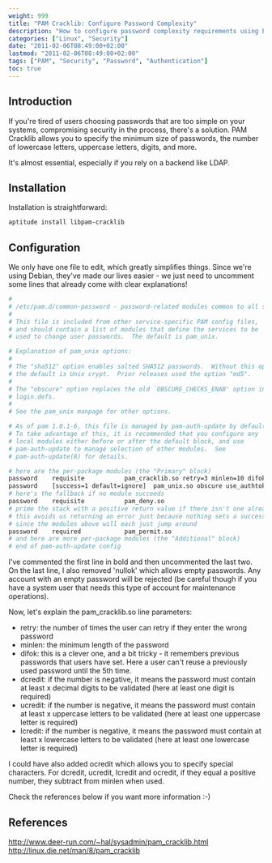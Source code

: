 ```yaml
---
weight: 999
title: "PAM Cracklib: Configure Password Complexity"
description: "How to configure password complexity requirements using PAM Cracklib to enforce strong password policies on Linux systems."
categories: ["Linux", "Security"]
date: "2011-02-06T08:49:00+02:00"
lastmod: "2011-02-06T08:49:00+02:00"
tags: ["PAM", "Security", "Password", "Authentication"]
toc: true
---
```


## Introduction

If you're tired of users choosing passwords that are too simple on your systems, compromising security in the process, there's a solution. PAM Cracklib allows you to specify the minimum size of passwords, the number of lowercase letters, uppercase letters, digits, and more.

It's almost essential, especially if you rely on a backend like LDAP.

## Installation

Installation is straightforward:

```bash
aptitude install libpam-cracklib
```

## Configuration

We only have one file to edit, which greatly simplifies things. Since we're using Debian, they've made our lives easier - we just need to uncomment some lines that already come with clear explanations!

```bash {linenos=table,hl_lines=[23]}
#
# /etc/pam.d/common-password - password-related modules common to all services
#
# This file is included from other service-specific PAM config files,
# and should contain a list of modules that define the services to be
# used to change user passwords.  The default is pam_unix.

# Explanation of pam_unix options:
#
# The "sha512" option enables salted SHA512 passwords.  Without this option,
# the default is Unix crypt.  Prior releases used the option "md5".
#
# The "obscure" option replaces the old `OBSCURE_CHECKS_ENAB' option in
# login.defs.
#
# See the pam_unix manpage for other options.

# As of pam 1.0.1-6, this file is managed by pam-auth-update by default.
# To take advantage of this, it is recommended that you configure any
# local modules either before or after the default block, and use
# pam-auth-update to manage selection of other modules.  See
# pam-auth-update(8) for details.

# here are the per-package modules (the "Primary" block)
password    requisite           pam_cracklib.so retry=3 minlen=10 difok=3 dcredit=-1 ucredit=-1 lcredit=-1
password    [success=1 default=ignore]  pam_unix.so obscure use_authtok try_first_pass sha512
# here's the fallback if no module succeeds
password    requisite           pam_deny.so
# prime the stack with a positive return value if there isn't one already;
# this avoids us returning an error just because nothing sets a success code
# since the modules above will each just jump around
password    required            pam_permit.so
# and here are more per-package modules (the "Additional" block)
# end of pam-auth-update config
```

I've commented the first line in bold and then uncommented the last two.
On the last line, I also removed 'nullok' which allows empty passwords. Any account with an empty password will be rejected (be careful though if you have a system user that needs this type of account for maintenance operations).

Now, let's explain the pam_cracklib.so line parameters:

- retry: the number of times the user can retry if they enter the wrong password
- minlen: the minimum length of the password
- difok: this is a clever one, and a bit tricky - it remembers previous passwords that users have set. Here a user can't reuse a previously used password until the 5th time.
- dcredit: if the number is negative, it means the password must contain at least x decimal digits to be validated (here at least one digit is required)
- ucredit: if the number is negative, it means the password must contain at least x uppercase letters to be validated (here at least one uppercase letter is required)
- lcredit: if the number is negative, it means the password must contain at least x lowercase letters to be validated (here at least one lowercase letter is required)

I could have also added ocredit which allows you to specify special characters. For dcredit, ucredit, lcredit and ocredit, if they equal a positive number, they subtract from minlen when used.

Check the references below if you want more information :-)

## References

http://www.deer-run.com/~hal/sysadmin/pam_cracklib.html  
http://linux.die.net/man/8/pam_cracklib
